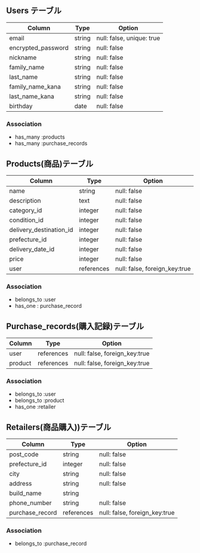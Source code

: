 ## Users テーブル

| Column             | Type    | Option                    |
| ------------------ | ------- | ------------------------- |
| email              | string  | null: false, unique: true |
| encrypted_password | string  | null: false               |
| nickname           | string  | null: false               |
| family_name        | string  | null: false               |
| last_name          | string  | null: false               |
| family_name_kana   | string  | null: false               |
| last_name_kana     | string  | null: false               |
| birthday           | date    | null: false               |

### Association

- has_many :products
- has_many :purchase_records


## Products(商品)テーブル

| Column                  | Type       | Option                        |
| ----------------------  | ---------- | ----------------------------- |
| name                    | string     | null: false                   |
| description             | text       | null: false                   |
| category_id             | integer    | null: false                   |
| condition_id            | integer    | null: false                   |
| delivery_destination_id | integer    | null: false                   |
| prefecture_id           | integer    | null: false                   |
| delivery_date_id        | integer    | null: false                   |
| price                   | integer    | null: false                   |
| user                    | references | null: false, foreign_key:true |

### Association

- belongs_to  :user
- has_one : purchase_record

## Purchase_records(購入記録)テーブル

| Column     | Type       | Option                        |
| ---------- | ---------- | ----------------------------- |
| user       | references | null: false, foreign_key:true |
| product    | references | null: false, foreign_key:true |

### Association

- belongs_to  :user
- belongs_to :product
- has_one :retailer

## Retailers(商品購入))テーブル

| Column           | Type       | Option                        |
| ---------------- | ---------- | ----------------------------- |
| post_code        | string     | null: false                   |
| prefecture_id    | integer    | null: false                   |
| city             | string     | null: false                   |
| address          | string     | null: false                   |
| build_name       | string     |                               |
| phone_number     | string     | null: false                   |
| purchase_record  | references | null: false, foreign_key:true |


### Association

-  belongs_to :purchase_record